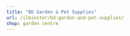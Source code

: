```yaml
---
title: "BD Garden & Pet Supplies"
url: /ilminster/bd-garden-and-pet-supplies/
shop: garden centre
---
```

